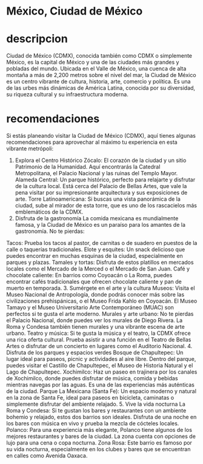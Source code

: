 # México, Ciudad de México

# descripcion
Ciudad de México (CDMX), conocida también como CDMX o simplemente México, es la capital de México y una de las ciudades más grandes y pobladas del mundo. Ubicada en el Valle de México, una cuenca de alta montaña a más de 2,200 metros sobre el nivel del mar, la Ciudad de México es un centro vibrante de cultura, historia, arte, comercio y política. Es una de las urbes más dinámicas de América Latina, conocida por su diversidad, su riqueza cultural y su infraestructura moderna.

# recomendaciones
Si estás planeando visitar la Ciudad de México (CDMX), aquí tienes algunas recomendaciones para aprovechar al máximo tu experiencia en esta vibrante metrópoli:

1. Explora el Centro Histórico
Zócalo: El corazón de la ciudad y un sitio Patrimonio de la Humanidad. Aquí encontrarás la Catedral Metropolitana, el Palacio Nacional y las ruinas del Templo Mayor.
Alameda Central: Un parque histórico, perfecto para relajarte y disfrutar de la cultura local. Está cerca del Palacio de Bellas Artes, que vale la pena visitar por su impresionante arquitectura y sus exposiciones de arte.
Torre Latinoamericana: Si buscas una vista panorámica de la ciudad, sube al mirador de esta torre, que es uno de los rascacielos más emblemáticos de la CDMX.
2. Disfruta de la gastronomía
La comida mexicana es mundialmente famosa, y la Ciudad de México es un paraíso para los amantes de la gastronomía. No te pierdas:

Tacos: Prueba los tacos al pastor, de carnitas o de suadero en puestos de la calle o taquerías tradicionales.
Elote y esquites: Un snack delicioso que puedes encontrar en muchas esquinas de la ciudad, especialmente en parques y plazas.
Tamales y tortas: Disfruta de estos platillos en mercados locales como el Mercado de la Merced o el Mercado de San Juan.
Café y chocolate caliente: En barrios como Coyoacán o La Roma, puedes encontrar cafés tradicionales que ofrecen chocolate caliente y pan de muerto en temporada.
3. Sumérgete en el arte y la cultura
Museos: Visita el Museo Nacional de Antropología, donde podrás conocer más sobre las civilizaciones prehispánicas, o el Museo Frida Kahlo en Coyoacán. El Museo Tamayo y el Museo Universitario Arte Contemporáneo (MUAC) son perfectos si te gusta el arte moderno.
Murales y arte urbano: No te pierdas el Palacio Nacional, donde puedes ver los murales de Diego Rivera. La Roma y Condesa también tienen murales y una vibrante escena de arte urbano.
Teatro y música: Si te gusta la música y el teatro, la CDMX ofrece una rica oferta cultural. Prueba asistir a una función en el Teatro de Bellas Artes o disfrutar de un concierto en lugares como el Auditorio Nacional.
4. Disfruta de los parques y espacios verdes
Bosque de Chapultepec: Un lugar ideal para paseos, picnic y actividades al aire libre. Dentro del parque, puedes visitar el Castillo de Chapultepec, el Museo de Historia Natural y el Lago de Chapultepec.
Xochimilco: Haz un paseo en trajinera por los canales de Xochimilco, donde puedes disfrutar de música, comida y bebidas mientras navegas por las aguas. Es una de las experiencias más auténticas de la ciudad.
Parque La Mexicana (Santa Fe): Un espacio moderno y natural en la zona de Santa Fe, ideal para paseos en bicicleta, caminatas o simplemente disfrutar del ambiente relajado.
5. Vive la vida nocturna
La Roma y Condesa: Si te gustan los bares y restaurantes con un ambiente bohemio y relajado, estos dos barrios son ideales. Disfruta de una noche en los bares con música en vivo y prueba la mezcla de cócteles locales.
Polanco: Para una experiencia más elegante, Polanco tiene algunos de los mejores restaurantes y bares de la ciudad. La zona cuenta con opciones de lujo para una cena o copa nocturna.
Zona Rosa: Este barrio es famoso por su vida nocturna, especialmente en los clubes y bares que se encuentran en calles como Avenida Oaxaca.
